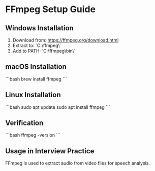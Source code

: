 #  FFmpeg Setup Guide

## Windows Installation
1. Download from: https://ffmpeg.org/download.html
2. Extract to: \`C:\\ffmpeg\\\`
3. Add to PATH: \`C:\\ffmpeg\\bin\\\`

## macOS Installation
\`\`\`bash
brew install ffmpeg
\`\`\`

## Linux Installation
\`\`\`bash
sudo apt update
sudo apt install ffmpeg
\`\`\`

## Verification
\`\`\`bash
ffmpeg -version
\`\`\`

## Usage in Interview Practice
FFmpeg is used to extract audio from video files for speech analysis.
